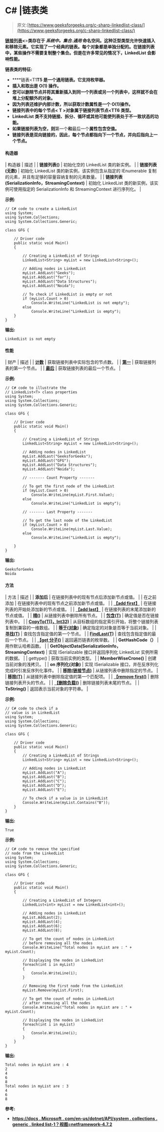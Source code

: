# C# |链表类

> 原文:[https://www.geeksforgeeks.org/c-sharp-linkedlist-class/](https://www.geeksforgeeks.org/c-sharp-linkedlist-class/)

**[链接列表](https://www.geeksforgeeks.org/data-structures/linked-list/)<**>**类存在于 ***系统中。集合.通用*** 命名空间。这种泛型类型允许快速插入和移除元素。它实现了一个经典的链表。每个对象都是单独分配的。在链接列表中，某些操作不需要复制整个集合。但是在许多常见的情况下，LinkedList 会影响性能。**

****链表类的特征:****

*   ****链表<T1**T5 是一个通用链表。它支持枚举器。**
*   **插入和取出是 **O(1)** 操作。**
*   **您可以删除节点并将其重新插入到同一个列表或另一个列表中，这样就不会在堆上分配额外的对象。**
*   **因为列表还维护内部计数，所以获取计数属性是一个 O(1)操作。**
*   **链接列表中的每个节点< **T** >对象属于链接列表节点<**T**T6 类型。**
*   **LinkedList 类不支持链接、拆分、循环或其他可能使列表处于不一致状态的功能。**
*   **如果链接列表为空，则**第一个**和**最后一个**属性包含空值。**
*   **链接列表是双向链接的，因此，每个节点都指向下一个节点，并向后指向上一个节点。**

#### **构造器**

| 构造器 | 描述 |
| **链接列表()** | 初始化空的 LinkedList 类的新实例。 |
| **链接列表(无数)** | 初始化 LinkedList 类的新实例，该实例包含从指定的 IEnumerable 复制的元素，并且有足够的容量容纳复制的元素数量。 |
| **链接列表(SerializationInfo，StreamingContext)** | 初始化 LinkedList 类的新实例，该实例可使用指定的 SerializationInfo 和 StreamingContext 进行序列化。 |

****示例:****

```
// C# code to create a LinkedList
using System;
using System.Collections;
using System.Collections.Generic;

class GFG {

    // Driver code
    public static void Main()
    {

        // Creating a LinkedList of Strings
        LinkedList<String> myList = new LinkedList<String>();

        // Adding nodes in LinkedList
        myList.AddLast("Geeks");
        myList.AddLast("for");
        myList.AddLast("Data Structures");
        myList.AddLast("Noida");

        // To check if LinkedList is empty or not
        if (myList.Count > 0)
            Console.WriteLine("LinkedList is not empty");
        else
            Console.WriteLine("LinkedList is empty");
    }
}
```

****输出:****

```
LinkedList is not empty 
```

#### **性能**

| 财产 | 描述 |
| **[计数](https://www.geeksforgeeks.org/c-get-the-number-of-nodes-contained-in-linkedlistt/)** | 获取链接列表中实际包含的节点数。 |
| **[第一](https://www.geeksforgeeks.org/c-get-the-first-node-of-the-linkedlistt/)** | 获取链接列表的第一个节点。 |
| **[最后](https://www.geeksforgeeks.org/c-get-the-last-node-of-the-linkedlistt/)** | 获取链接列表的最后一个节点。 |

****示例:****

```
// C# code to illustrate the
// LinkedList<T> class properties
using System;
using System.Collections;
using System.Collections.Generic;

class GFG {

    // Driver code
    public static void Main()
    {

        // Creating a LinkedList of Strings
        LinkedList<String> myList = new LinkedList<String>();

        // Adding nodes in LinkedList
        myList.AddLast("GeeksforGeeks");
        myList.AddLast("GFG");
        myList.AddLast("Data Structures");
        myList.AddLast("Noida");

        // ------- Count Property -------

        // To get the first node of the LinkedList
        if (myList.Count > 0)
            Console.WriteLine(myList.First.Value);
        else
            Console.WriteLine("LinkedList is empty");

        // ------- Last Property -------

        // To get the last node of the LinkedList
        if (myList.Count > 0)
            Console.WriteLine(myList.Last.Value);
        else
            Console.WriteLine("LinkedList is empty");    

    }
}
```

****输出:****

```
GeeksforGeeks
Noida 
```

#### **方法**

| 方法 | 描述 |
| **添加后** | 在链接列表中的现有节点后添加新节点或值。 |
| 在之前添加 | 在链接列表中的现有节点之前添加新节点或值。 |
| **[【add first】](https://www.geeksforgeeks.org/c-adding-new-node-or-value-at-the-start-of-linkedlistt/)** | 在链接列表的开始处添加新的节点或值。 |
| **[【add last】](https://www.geeksforgeeks.org/c-adding-new-node-or-value-at-the-end-of-linkedlistt/)** | 在链接列表的末尾添加新的节点或值。 |
| **[晴()](https://www.geeksforgeeks.org/c-removing-all-nodes-from-linkedlistt/)** | 从链接列表中删除所有节点。 |
| **[包含(T)](https://www.geeksforgeeks.org/c-check-if-a-value-is-in-linkedlistt/)** | 确定值是否在链接列表中。 |
| **[CopyTo(T[]，Int32)](https://www.geeksforgeeks.org/c-copy-the-entire-linkedlistt-to-array/)** | 从目标数组的指定索引开始，将整个链接列表复制到兼容的一维数组。 |
| **[等于(对象)](https://www.geeksforgeeks.org/c-check-if-two-linkedlistt-objects-are-equal/)** | 确定指定的对象是否等于当前对象。 |
| **[寻找(T)](https://www.geeksforgeeks.org/c-find-the-first-node-in-linkedlistt-containing-the-specified-value/)** | 查找包含指定值的第一个节点。 |
| **[FindLast(T)](https://www.geeksforgeeks.org/c-find-the-last-node-in-linkedlistt-containing-the-specified-value/)** | 查找包含指定值的最后一个节点。 |
| **[【get 分子()](https://www.geeksforgeeks.org/c-getting-an-enumerator-that-iterates-through-linkedlistt/)** | 返回遍历链表的枚举数。 |
| **GetHashCode（）** | 用作默认哈希函数。 |
| **GetObjectData(SerializationInfo，StreamingContext)** | 实现 ISerializable 接口并返回序列化 LinkedList 实例所需的数据。 |
| gettype() | 获取当前实例的类型。 |
| **MemberWiseCrone()** | 创建当前对象的浅拷贝。 |
| **on 序列化(对象)** | 实现 ISerializable 接口，并在反序列化完成时引发反序列化事件。 |
| **[移除(链接节点)](https://www.geeksforgeeks.org/c-removing-the-specified-node-from-the-linkedlistt/)** | 从链接列表中删除指定的节点。 |
| **[移除(T)](https://www.geeksforgeeks.org/c-removing-first-occurrence-of-specified-value-from-linkedlistt/)** | 从链接列表中删除指定值的第一个匹配项。 |
| **[【remove first()](https://www.geeksforgeeks.org/c-removing-the-node-at-the-start-of-the-linkedlistt/)** | 删除链接列表开头的节点。 |
| **[【删除负载()](https://www.geeksforgeeks.org/c-removing-the-node-at-the-end-of-linkedlistt/)** | 删除链接列表末尾的节点。 |
| **ToString()** | 返回表示当前对象的字符串。 |

****示例:****

```
// C# code to check if a
// value is in LinkedList
using System;
using System.Collections;
using System.Collections.Generic;

class GFG {

    // Driver code
    public static void Main()
    {
        // Creating a LinkedList of Strings
        LinkedList<String> myList = new LinkedList<String>();

        // Adding nodes in LinkedList
        myList.AddLast("A");
        myList.AddLast("B");
        myList.AddLast("C");
        myList.AddLast("D");
        myList.AddLast("E");

        // To check if a value is in LinkedList
        Console.WriteLine(myList.Contains("B"));
    }
}
```

****输出:****

```
True 
```

****示例:****

```
// C# code to remove the specified
// node from the LinkedList
using System;
using System.Collections;
using System.Collections.Generic;

class GFG {

    // Driver code
    public static void Main()
    {

        // Creating a LinkedList of Integers
        LinkedList<int> myList = new LinkedList<int>();

        // Adding nodes in LinkedList
        myList.AddLast(2);
        myList.AddLast(4);
        myList.AddLast(6);
        myList.AddLast(8);

        // To get the count of nodes in LinkedList
        // before removing all the nodes
        Console.WriteLine("Total nodes in myList are : " + myList.Count);

        // Displaying the nodes in LinkedList
        foreach(int i in myList)
        {
            Console.WriteLine(i);
        }

        // Removing the first node from the LinkedList
        myList.Remove(myList.First);

        // To get the count of nodes in LinkedList
        // after removing all the nodes
        Console.WriteLine("Total nodes in myList are : " + myList.Count);

        // Displaying the nodes in LinkedList
        foreach(int i in myList)
        {
            Console.WriteLine(i);
        }
    }
}
```

****输出:****

```
Total nodes in myList are : 4
2
4
6
8
Total nodes in myList are : 3
4
6
8 
```

****参考:****

*   **[https://docs . Microsoft . com/en-us/dotnet/API/system . collections . generic . linked list-1？视图=netframework-4.7.2](https://docs.microsoft.com/en-us/dotnet/api/system.collections.generic.linkedlist-1?view=netframework-4.7.2)**